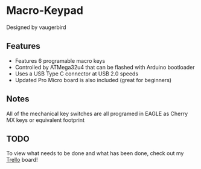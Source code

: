 # Macro-Keypad
Designed by vaugerbird

Features
---------

* Features 6 programable macro keys
* Controlled by ATMega32u4 that can be flashed with Arduino bootloader
* Uses a USB Type C connector at USB 2.0 speeds
* Updated Pro Micro board is also included (great for beginners)

Notes
------

All of the mechanical key switches are all programed in EAGLE as Cherry MX keys or equivalent footprint


TODO
------
To view what needs to be done and what has been done, check out my [Trello](https://trello.com/b/sij1VVpk/macro-keypad) board!
